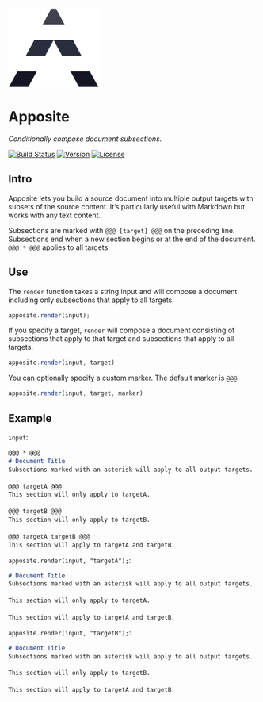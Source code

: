 <img alt="Apposite logo" src="img/logo.png" height="160px"/>

# Apposite
_Conditionally compose document subsections._

[![Build Status](https://img.shields.io/travis/agorischek/apposite.svg)](https://travis-ci.org/agorischek/apposite)
[![Version](https://img.shields.io/npm/v/apposite.svg)](https://www.npmjs.com/package/apposite)
[![License](https://img.shields.io/github/license/agorischek/apposite.svg)](https://github.com/agorischek/apposite/blob/master/LICENSE)

## Intro

Apposite lets you build a source document into multiple output targets with subsets of the source content. It’s particularly useful with Markdown but works with any text content.

Subsections are marked with `@@@ [target] @@@` on the preceding line. Subsections end when a new section begins or at the end of the document. `@@@ * @@@` applies to all targets.

## Use

The `render` function takes a string input and will compose a document including only subsections that apply to all targets.

```js
apposite.render(input);
```

If you specify a target, `render` will compose a document consisting of subsections that apply to that target and subsections that apply to all targets.

```js
apposite.render(input, target)
```

You can optionally specify a custom marker. The default marker is `@@@`.

```js
apposite.render(input, target, marker)
```

## Example
`input`:
```md
@@@ * @@@
# Document Title
Subsections marked with an asterisk will apply to all output targets.

@@@ targetA @@@
This section will only apply to targetA.

@@@ targetB @@@
This section will only apply to targetB.

@@@ targetA targetB @@@
This section will apply to targetA and targetB.
```

`apposite.render(input, "targetA");`:
```md
# Document Title
Subsections marked with an asterisk will apply to all output targets.

This section will only apply to targetA.

This section will apply to targetA and targetB.
```

`apposite.render(input, "targetB");`:
```md
# Document Title
Subsections marked with an asterisk will apply to all output targets.

This section will only apply to targetB.

This section will apply to targetA and targetB.
